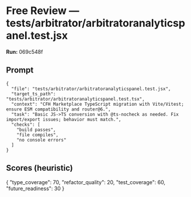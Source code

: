 # Free Review — tests/arbitrator/arbitratoranalyticspanel.test.jsx

**Run:** 069c548f

## Prompt

```
{
  "file": "tests/arbitrator/arbitratoranalyticspanel.test.jsx",
  "target_ts_path": "tests/arbitrator/arbitratoranalyticspanel.test.tsx",
  "context": "CFH Marketplace TypeScript migration with Vite/Vitest; ensure ESM compatibility and router@6.",
  "task": "Basic JS->TS conversion with @ts-nocheck as needed. Fix import/export issues; behavior must match.",
  "checks": [
    "build passes",
    "file compiles",
    "no console errors"
  ]
}
```

## Scores (heuristic)

{
  "type_coverage": 70,
  "refactor_quality": 20,
  "test_coverage": 60,
  "future_readiness": 30
}
